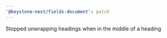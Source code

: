 ```yaml
---
'@keystone-next/fields-document': patch
---
```


Stopped unwrapping headings when in the middle of a heading